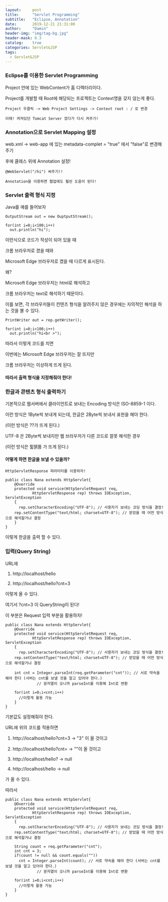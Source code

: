 ```yaml
---
layout:     post
title:      "Servlet Programming"
subtitle:   "Eclipse, Annotation"
date:       2019-12-21 21:31:00
author:     "Damin"
header-img: "img/tag-bg.jpg"
header-mask: 0.3
catalog:    true
categories: Servlet&JSP
tags:
  - Servlet&JSP
---
```


### Eclipse를 이용한 Servlet Programming

Project 안에 있는 WebContent가 홈 디렉터리이다.

Project를 개발할 때 Root에 해당되는 프로젝트는 Context명을 갖지 않는게 좋다.

~~~
Project 우클릭 -> Web Project Settings -> Context root : / 로 변경

이때! 켜져있던 Tomcat Server 껐다가 다시 켜주기!
~~~

### Annotation으로 Servlet Mapping 설정

web.xml -> web-app 에 있는 metadata-complet = "true" 에서 "false"로 변경해주기

후에 클래스 위에 Annotation 설정!

~~~
@WebServlet("/hi") 써주기!!

Annotation을 이용하면 협업에도 훨씬 도움이 된다!
~~~

### Servlet 출력 형식 지정

Java를 예를 들어보자

~~~
OutputStream out = new OuptputStream();

for(int i=0;i<100;i++)
  out.println("hi");
~~~

이런식으로 코드가 작성이 되어 있을 때

크롬 브라우저로 켰을 때와

Microsoft Edge 브라우저로 켰을 때 다르게 표시된다.

왜?

Microsoft Edge 브라우저는 html로 해석하고

크롬 브라우저는 text로 해석하기 때문이다.

이를 보면, 각 브라우저들이 컨텐츠 형식을 알려주지 않은 경우에는 자의적인 해석을 하는 것을 볼 수 있다.

~~~
PrintWriter out = rep.getWriter();

for(int i=0;i<100;i++)
  out.println("hi<br >");
~~~

따라서 이렇게 코드를 치면

이번에는 Microsoft Edge 브라우저는 잘 뜨지만

크롬 브라우저는 이상하게 뜨게 된다.

#### 따라서 출력 형식을 지정해줘야 한다!

### 한글과 콘텐츠 형식 출력하기

기본적으로 웹서버에서 클라이언트로 보내는 Encoding 방식은 ISO-8859-1 이다.

이런 방식은 1Byte씩 보내게 되는데, 한글은 2Byte씩 보내서 표현을 해야 한다.

(이런 방식은 ??가 뜨게 된다.)

UTF-8 은 2Byte씩 보내지만 웹 브라우저가 다른 코드로 잘못 해석한 경우

(이런 방식은 띏뗅똟 가 뜨게 된다.)

#### 어떻게 하면 한글을 보낼 수 있을까?

~~~
HttpServletResponse 파라미터를 이용하자!

public class Nana extends HttpServlet{
	@Override
	protected void service(HttpServletRequest req,
			HttpServletResponse rep) throws IOException, ServletException
	{
	  rep.setCharacterEncoding("UTF-8"); // 사용자가 보내는 코딩 방식을 결정!
    rep.setContentType("text/html; charset=UTF-8"); // 받았을 때 어떤 방식으로 해석할거냐 결정
	}
}
~~~

이렇게 한글을 출력 할 수 있다.

### 입력(Query String)

URL에 

1. http://localhost/hello

2. http://localhost/hello?cnt=3

이렇게 올 수 있다.

여기서 ?cnt=3 이 QueryString이 된다!

이 부분은 Request 입력 부분을 활용하자!

~~~
public class Nana extends HttpServlet{
	@Override
	protected void service(HttpServletRequest req,
			HttpServletResponse rep) throws IOException, ServletException
	{
	  rep.setCharacterEncoding("UTF-8"); // 사용자가 보내는 코딩 방식을 결정!
    rep.setContentType("text/html; charset=UTF-8"); // 받았을 때 어떤 방식으로 해석할거냐 결정
    
    int cnt = Integer.parseInt(req.getParameter("cnt")); // 서로 약속을 해야 한다 (서버는 cnt를 보낼 것을 알고 있어야 한다.)
              // 문자열이 오니까 parseInt를 이용해 Int로 변환
              
    for(int i=0;i<cnt;i++)
      //이렇게 활용 가능
	}
}
~~~

기본값도 설정해줘야 한다.

URL에 위의 코드를 적용하면

1. http://localhost/hello?cnt=3 -> "3" 이 올 것이고

2. http://localhost/hello?cnt= -> ""이 올 것이고

3. http://localhost/hello? -> null

4. http://localhost/hello -> null

가 올 수 있다.

따라서

~~~
public class Nana extends HttpServlet{
	@Override
	protected void service(HttpServletRequest req,
			HttpServletResponse rep) throws IOException, ServletException
	{
	  rep.setCharacterEncoding("UTF-8"); // 사용자가 보내는 코딩 방식을 결정!
    rep.setContentType("text/html; charset=UTF-8"); // 받았을 때 어떤 방식으로 해석할거냐 결정
    
    String count = req.getParameter("cnt");
    int cnt = 3;
    if(count != null && count.equals(""))
      cnt = Integer.parseInt(count); // 서로 약속을 해야 한다 (서버는 cnt를 보낼 것을 알고 있어야 한다.)
              // 문자열이 오니까 parseInt를 이용해 Int로 변환
              
    for(int i=0;i<cnt;i++)
      //이렇게 활용 가능
	}
}

~~~
